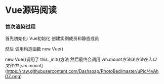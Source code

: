 # Vue源码阅读

### 首次渲染过程

首先初始化: Vue初始化 创建实例成员和静态成员

然后 调用构造函数 new Vue()

new Vue()调用了 this._init()方法 然后最终会调用 vm.$mount 方法 该方法在入口文件中 
![vm.$mount](https://raw.githubusercontent.com/Dashsoap/PhotoBed/master/uPic/4vAhDZ.png)

